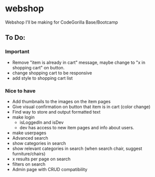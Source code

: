 # webshop

Webshop I'll be making for CodeGorilla Base/Bootcamp

## To Do:

### Important

- Remove "item is already in cart" message, maybe change to "x in shopping cart" on button.
- change shopping cart to be responsive
- add style to shopping cart list

### Nice to have

- Add thumbnails to the images on the item pages
- Give visual confirmation on button that item is in cart (color change)
- Find way to store and output formatted text
- make login
  - isLoggedIn and isDev
  - dev has access to new item pages and info about users.
- make userpages
- Advanced search
- show categories in search
- show relevant categories in search (when search chair, suggest furniture/chairs)
- x results per page on search
- filters on search
- Admin page with CRUD compatibility
